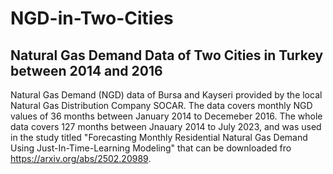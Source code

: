 # NGD-in-Two-Cities
## Natural Gas Demand Data of Two Cities in Turkey between 2014 and 2016
Natural Gas Demand (NGD) data of Bursa and Kayseri provided by the local Natural Gas Distribution Company SOCAR. 
The data covers monthly NGD values of 36 months between January 2014 to Decemeber 2016.
The whole data covers 127 months between Jnauary 2014 to July 2023, and was used in the study titled "Forecasting Monthly Residential Natural Gas Demand Using Just-In-Time-Learning Modeling" that can be downloaded fro https://arxiv.org/abs/2502.20989. 
